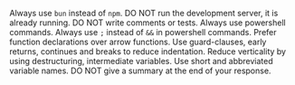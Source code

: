 Always use `bun` instead of `npm`.
DO NOT run the development server, it is already running.
DO NOT write comments or tests.
Always use powershell commands. Always use `;` instead of `&&` in powershell commands.
Prefer function declarations over arrow functions.
Use guard-clauses, early returns, continues and breaks to reduce indentation.
Reduce verticality by using destructuring, intermediate variables.
Use short and abbreviated variable names.
DO NOT give a summary at the end of your response.
